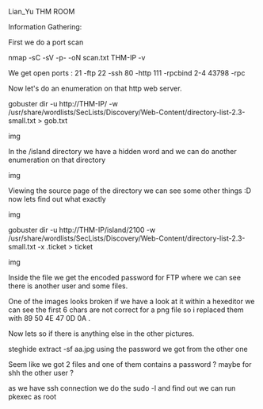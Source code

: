 Lian_Yu THM ROOM


Information Gathering:

First we do a port scan 

nmap -sC -sV -p- -oN scan.txt THM-IP -v

We get open ports :
	21			-ftp
	22			-ssh
	80			-http
	111			-rpcbind 2-4
	43798  		-rpc

Now let's do an enumeration on that http web server.

gobuster dir -u http://THM-IP/ -w /usr/share/wordlists/SecLists/Discovery/Web-Content/directory-list-2.3-small.txt > gob.txt

img


In the /island directory we have a hidden word and we can do another enumeration on that directory

img


Viewing the source page of the directory we can see some other things :D now lets find out what exactly

img

gobuster dir -u http://THM-IP/island/2100 -w /usr/share/wordlists/SecLists/Discovery/Web-Content/directory-list-2.3-small.txt -x .ticket > ticket

img


Inside the file we get the encoded password for FTP where we can see there is another user and some files.



One of the images looks broken if we have a look at it within a hexeditor we can see the first 6 chars are not correct for a png file so i replaced them with 89 50 4E 47 0D 0A .

Now lets so if there is anything else in the other pictures. 

steghide extract -sf aa.jpg  using the password we got from the other one 

Seem like we got 2 files and one of them contains a password ? maybe for shh the other user ? 




as we have ssh connection we do the sudo -l and find out we can run pkexec as root 





